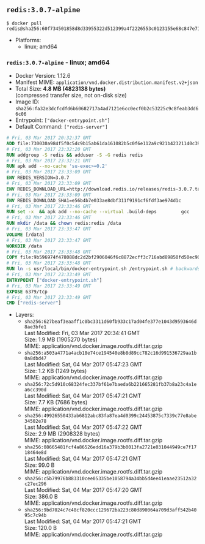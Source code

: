 ## `redis:3.0.7-alpine`

```console
$ docker pull redis@sha256:60f734501858d8d33955322d512399a4f2226553c0123155e68c847e7146ff2b
```

-	Platforms:
	-	linux; amd64

### `redis:3.0.7-alpine` - linux; amd64

-	Docker Version: 1.12.6
-	Manifest MIME: `application/vnd.docker.distribution.manifest.v2+json`
-	Total Size: **4.8 MB (4823138 bytes)**  
	(compressed transfer size, not on-disk size)
-	Image ID: `sha256:fa32e3dcfcdfd6b60682717a4ad7121e6cc0ecf0b2c53225c9c8feab3dd66c06`
-	Entrypoint: `["docker-entrypoint.sh"]`
-	Default Command: `["redis-server"]`

```dockerfile
# Fri, 03 Mar 2017 20:32:37 GMT
ADD file:730030a984f5f0c5dc9b15ab61da161082b5c0f6e112a9c921b42321140c3927 in / 
# Fri, 03 Mar 2017 23:32:20 GMT
RUN addgroup -S redis && adduser -S -G redis redis
# Fri, 03 Mar 2017 23:32:21 GMT
RUN apk add --no-cache 'su-exec>=0.2'
# Fri, 03 Mar 2017 23:33:09 GMT
ENV REDIS_VERSION=3.0.7
# Fri, 03 Mar 2017 23:33:09 GMT
ENV REDIS_DOWNLOAD_URL=http://download.redis.io/releases/redis-3.0.7.tar.gz
# Fri, 03 Mar 2017 23:33:09 GMT
ENV REDIS_DOWNLOAD_SHA1=e56b4b7e033ae8dbf311f9191cf6fdf3ae974d1c
# Fri, 03 Mar 2017 23:33:46 GMT
RUN set -x 	&& apk add --no-cache --virtual .build-deps 		gcc 		linux-headers 		make 		musl-dev 		tar 	&& wget -O redis.tar.gz "$REDIS_DOWNLOAD_URL" 	&& echo "$REDIS_DOWNLOAD_SHA1 *redis.tar.gz" | sha1sum -c - 	&& mkdir -p /usr/src/redis 	&& tar -xzf redis.tar.gz -C /usr/src/redis --strip-components=1 	&& rm redis.tar.gz 	&& make -C /usr/src/redis 	&& make -C /usr/src/redis install 	&& rm -r /usr/src/redis 	&& apk del .build-deps
# Fri, 03 Mar 2017 23:33:46 GMT
RUN mkdir /data && chown redis:redis /data
# Fri, 03 Mar 2017 23:33:47 GMT
VOLUME [/data]
# Fri, 03 Mar 2017 23:33:47 GMT
WORKDIR /data
# Fri, 03 Mar 2017 23:33:48 GMT
COPY file:9b596974f478088dc2d2bf2906046f6c8872ecff3c716abd89850fd50ec90c47 in /usr/local/bin/ 
# Fri, 03 Mar 2017 23:33:48 GMT
RUN ln -s usr/local/bin/docker-entrypoint.sh /entrypoint.sh # backwards compat
# Fri, 03 Mar 2017 23:33:49 GMT
ENTRYPOINT ["docker-entrypoint.sh"]
# Fri, 03 Mar 2017 23:33:49 GMT
EXPOSE 6379/tcp
# Fri, 03 Mar 2017 23:33:49 GMT
CMD ["redis-server"]
```

-	Layers:
	-	`sha256:627beaf3eaaff1c0bc3311d60fb933c17ad04fe377e1043d9593646d8ae3bfe1`  
		Last Modified: Fri, 03 Mar 2017 20:34:41 GMT  
		Size: 1.9 MB (1905270 bytes)  
		MIME: application/vnd.docker.image.rootfs.diff.tar.gzip
	-	`sha256:a503a4771a4acb18e74ce194540e8b8d89cc782c16d991536729aa1b0a8dbd47`  
		Last Modified: Sat, 04 Mar 2017 05:47:23 GMT  
		Size: 1.2 KB (1249 bytes)  
		MIME: application/vnd.docker.image.rootfs.diff.tar.gzip
	-	`sha256:72c5d910c68324fec337bf61e7baeda6b221665281fb37b8a23c4a1ea6cc390d`  
		Last Modified: Sat, 04 Mar 2017 05:47:21 GMT  
		Size: 7.7 KB (7686 bytes)  
		MIME: application/vnd.docker.image.rootfs.diff.tar.gzip
	-	`sha256:49926550433ab6812abc83fa87ea4d0399c24453875c7339c77e8abe34502e78`  
		Last Modified: Sat, 04 Mar 2017 05:47:22 GMT  
		Size: 2.9 MB (2908328 bytes)  
		MIME: application/vnd.docker.image.rootfs.diff.tar.gzip
	-	`sha256:08665481fcf4a86526edd16a379b3b0013fa2721e031044949ce7f1718464e8d`  
		Last Modified: Sat, 04 Mar 2017 05:47:21 GMT  
		Size: 99.0 B  
		MIME: application/vnd.docker.image.rootfs.diff.tar.gzip
	-	`sha256:c5b79976b883310cee05335be1058794a34bb5d4ee41eaae23512a32c27ec296`  
		Last Modified: Sat, 04 Mar 2017 05:47:20 GMT  
		Size: 386.0 B  
		MIME: application/vnd.docker.image.rootfs.diff.tar.gzip
	-	`sha256:9bd7024c7c48cf820ccc129672ba223c80d890064a709d3aff542b4095c7c94b`  
		Last Modified: Sat, 04 Mar 2017 05:47:21 GMT  
		Size: 120.0 B  
		MIME: application/vnd.docker.image.rootfs.diff.tar.gzip
